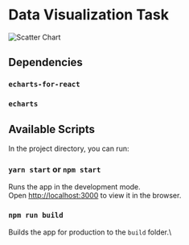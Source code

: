 # Data Visualization Task

![Scatter Chart](https://github.com/whovishnu/data-visualization/blob/main/scatter.jpg?raw=true)

## Dependencies

### `echarts-for-react`
### `echarts`

## Available Scripts

In the project directory, you can run:

### `yarn start`  or  `npm start`

Runs the app in the development mode.\
Open [http://localhost:3000](http://localhost:3000) to view it in the browser.

### `npm run build`

Builds the app for production to the `build` folder.\

